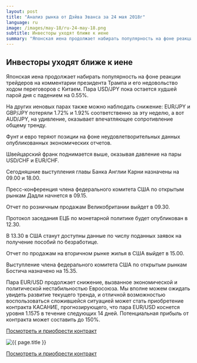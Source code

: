 ```yaml
---
layout: post
title: "Анализ рынка от Дэйва Эванса за 24 мая 2018г"
language: ru
image: /images/may-18/ru-24-may-18.png
subtitle: Инвесторы уходят ближе к иене
summary: "Японская иена продолжает набирать популярность на фоне реакции трейдеров на комментарии президента Трампа и его недовольство ходом переговоров с Китаем. Пара USD/JPY пока остается худшей парой дня с падением на 0.55%"
---
```

##  Инвесторы уходят ближе к иене

Японская иена продолжает набирать популярность на фоне реакции трейдеров на комментарии президента Трампа и его недовольство ходом переговоров с Китаем. Пара USD/JPY пока остается худшей парой дня с падением на 0.55%.

На других иеновых парах также можно наблюдать снижение: EUR/JPY и GBP/JPY потеряли 1.72% и 1.92% соответственно за эту неделю, а вот AUD/JPY, на удивление, оказывает впечатляющее сопротивление общему тренду.

Фунт и евро теряют позиции на фоне неудовлетворительных данных опубликованных экономических отчетов.

Швейцарский франк поднимается выше, оказывая давление на пары USD/CHF и EUR/CHF.
 
 
Сегодняшние выступления главы Банка Англии Карни назначены на 09.00 и 18.00.

Пресс-конференция члена федерального комитета США по открытым рынкам Дадли начнется в 09.15.

Отчет по розничным продажам Великобритании выйдет в 09.30.

Протокол заседания ЕЦБ по монетарной политике будет опубликован в 12.30.

В 13.30 в США станут доступны данные по числу поданных заявок на получение пособий по безработице.

Отчет по продажам на вторичном рынке жилья в США выйдет в 15.00.

Выступление члена федерального комитета США по открытым рынкам Бостича назначено на 15.35.
 
 
Пара EUR/USD продолжает снижение, вызванное экономической и политической нестабильностью Евросоюза. Мы вполне можем ожидать увидеть развитие текущего тренда, и отличной возможностью воспользоваться сложившейся ситуацией может стать приобретение контракта КАСАНИЕ, прогнозирующего, что пара EUR/USD коснется уровня 1.1575 в течение следующих 14 дней. Потенциальная прибыль от контракта может составить до 150%.

<a href="http://record.binary.com/_bivVDfg8lHux76XffYA0JmNd7ZgqdRLk/1/market=forex&underlying=frxEURUSD&formname=touchnotouch&duration_amount=14&duration_units=d&amount=10&amount_type=payout&expiry_type=duration&barrier=1.1575" target="_blank" rel="noopener noreferrer nofollow">Посмотреть и приобрести контракт</a>

<img src="{{ site.url }}/images/may-18/ru-24-may-18.png" alt="{{ page.title }}"  title="{{ page.title }}">

<a href="%LINK%%?https://www.binary.com/d/trade.cgi?market=forex&underlying=frxEURUSD&formname=touchnotouch&duration_amount=14&duration_units=d&amount=10&amount_type=payout&expiry_type=duration&barrier=1.1575" target="_blank" rel="noopener noreferrer nofollow">Посмотреть и приобрести контракт</a>
